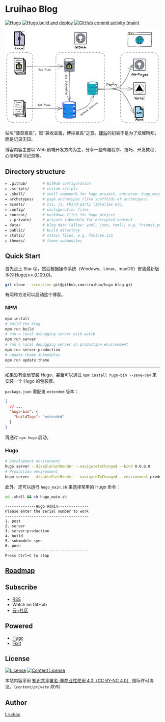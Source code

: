 # Lruihao Blog

[![Hugo](https://img.shields.io/badge/Hugo-%5E0.109.0-ff4088?style=flat&logo=hugo)](https://gohugo.io/)
[![Hugo build and deploy](https://github.com/Lruihao/hugo-blog/actions/workflows/deploy.yml/badge.svg?branch=main)](https://github.com/Lruihao/hugo-blog/actions/workflows/deploy.yml)
[![GitHub commit activity (main)](https://img.shields.io/github/commit-activity/m/Lruihao/hugo-blog/main?style=flat)](https://github.com/Lruihao/hugo-blog/commits/main)

![blog-flow](/assets/images/blog-flow.png)

站名“菠菜眾長”，取“兼收並蓄，博採眾長”之意。[建站](https://lruihao.cn/posts/hello-world/)的初衷不是为了炫耀所知，而是记录无知。

博客内容主要以 Web 前端开发方向为主，分享一些有趣程序、技巧、开发教程、心情和学习记录等。

## Directory structure

```bash
▸ .github/       # GitHub configuration
▸ .scripts/      # custom scripts
▸ .shell/        # shell commands for hugo project, entrance: hugo_main.sh
▸ archetypes/    # page archetypes (like scaffolds of archetypes)
▸ assets/        # css, js, third-party libraries etc.
▸ config/        # configuration files
▸ content/       # markdown files for hugo project
  ▸ private/     # private submodule for encrypted content
▸ data/          # blog data (allow: yaml, json, toml), e.g. friends.yml
▸ public/        # build directory
▸ static/        # static files, e.g. favicon.ico
▸ themes/        # theme submodules
```

## Quick Start

首先点上 Star 😜，然后根据操作系统（Windows、Linux、macOS）安装最新版本的 [Hugo(>= 0.109.0)](https://gohugo.io/installation/)。

```bash
git clone --recursive git@github.com:Lruihao/hugo-blog.git
```

有两种方法可以启动这个博客。

### NPM

```bash
npm install
# build the blog
npm run build
# run a local debugging server with watch
npm run server
# run a local debugging server in production environment
npm run server:production
# update theme submodules
npm run update:theme
```

---

如果没有全局安装 Hugo，甚至可以通过 `npm install hugo-bin --save-dev` 来安装一个 Hugo 的包装器。

`package.json` 需配置 `extended` 版本：

```json
{
  // ...
  "hugo-bin": {
    "buildTags": "extended"
  }
}
```

再通过 `npx hugo` 启动。

### Hugo

```bash
# Development environment
hugo server --disableFastRender --navigateToChanged --bind 0.0.0.0
# Production environment
hugo server --disableFastRender --navigateToChanged --environment production --bind 0.0.0.0
```

此外，还可以运行 `hugo_main.sh` 来选择常用的 Hugo 命令：

```bash
cd .shell && sh hugo_main.sh
```

```text
--------------Hugo Admin--------------
Please enter the serial number to work
--------------------------------------
1. post
2. server
3. server:production
4. build
5. submodule-sync
6. push
--------------------------------------
Press Ctrl+C to stop
```

## [Roadmap](https://github.com/users/Lruihao/projects/1)

## Subscribe

- [RSS](http://lruihao.cn/index.xml)
- Watch on GitHub
- [云+社区](https://cloud.tencent.com/developer/column/94521)

## Powered

- [Hugo](https://github.com/gohugoio/hugo)
- [FixIt](https://github.com/Lruihao/FixIt)

## License

[![License](https://img.shields.io/github/license/Lruihao/hugo-blog?style=flat)](https://github.com/Lruihao/hugo-blog/blob/main/LICENSE)
[![Content License](https://img.shields.io/badge/content_license-CC_BY--NC_4.0-blue?style=flat)](https://creativecommons.org/licenses/by-nc/4.0/)

本站内容采用 [知识共享署名-非商业性使用 4.0（CC BY-NC 4.0）](https://creativecommons.org/licenses/by-nc/4.0/) 国际许可协议。（_`content/private` 除外_）

## Author

[Lruihao](https://github.com/Lruihao "在 GitHub 上关注我")
